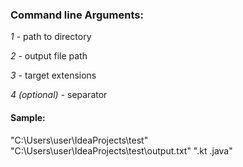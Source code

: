 ### Command line Arguments:

*1* - path to directory

*2* - output file path

*3* - target extensions

*4 (optional)* - separator

#### Sample:

"C:\Users\user\IdeaProjects\test" "C:\Users\user\IdeaProjects\test\output.txt" ".kt .java"

